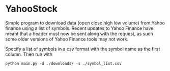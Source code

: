 # YahooStock

Simple program to download data (open close high low volume) from Yahoo finance using a list of symbols.
Recent updates to Yahoo Finance have meant that a header must now be sent along with the request, as such some older versions of Yahoo Finance tools may not work.

Specify a list of symbols in a csv format with the symbol name as the first column. Then run with

```
python main.py -d ./downloads/ -s ./symbol_list.csv
```
